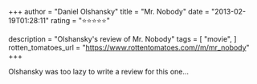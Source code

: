 +++
author = "Daniel Olshansky"
title = "Mr. Nobody"
date = "2013-02-19T01:28:11"
rating = "⭐⭐⭐⭐⭐"

description = "Olshansky's review of Mr. Nobody"
tags = [
    "movie",
]
rotten_tomatoes_url = "https://www.rottentomatoes.com//m/mr_nobody"
+++

Olshansky was too lazy to write a review for this one...
